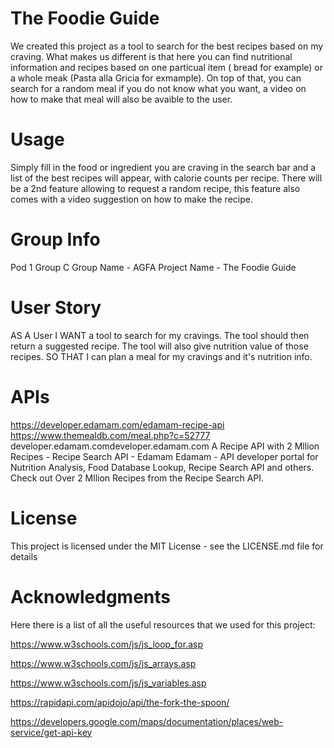 # The Foodie Guide

We created this project as a tool to search for the best recipes based on my craving. What makes us different is that here you can find nutritional information and recipes based on one particual item ( bread for example) or a whole meak (Pasta alla Gricia for exmample). On top of that, you can search for a random meal if you do not know what you want, a video on how to make that meal will also be avaible to the user.

# Usage
Simply fill in the food or ingredient you are craving in the search bar and a list of the best recipes will appear, with calorie counts per recipe. There will be a 2nd feature allowing to request a random recipe, this feature also comes with a video suggestion on how to make the recipe.

# Group Info
Pod 1 Group C
Group Name - AGFA
Project Name - The Foodie Guide

# User Story
AS A User
I WANT a tool to search for my cravings. The tool should then return a suggested recipe. The tool will also give nutrition value of those recipes.
SO THAT I can plan a meal for my cravings and it's nutrition info.

# APIs
https://developer.edamam.com/edamam-recipe-api
https://www.themealdb.com/meal.php?c=52777
developer.edamam.comdeveloper.edamam.com
A Recipe API with 2 Mllion Recipes - Recipe Search API - Edamam
Edamam - API developer portal for Nutrition Analysis, Food Database Lookup, Recipe Search API and others. Check out Over 2 Mllion Recipes from the Recipe Search API.

# License
 This project is licensed under the MIT License - see the LICENSE.md file for details

# Acknowledgments
 Here there is a list of all the useful resources that we used for this project:

https://www.w3schools.com/js/js_loop_for.asp

https://www.w3schools.com/js/js_arrays.asp

https://www.w3schools.com/js/js_variables.asp

https://rapidapi.com/apidojo/api/the-fork-the-spoon/

https://developers.google.com/maps/documentation/places/web-service/get-api-key

